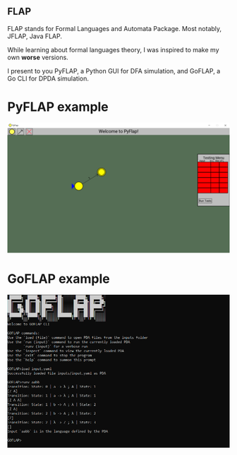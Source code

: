 ## FLAP

FLAP stands for Formal Languages and Automata Package. Most notably, JFLAP, Java FLAP.

While learning about formal languages theory, I was inspired to make my own **worse** versions.

I present to you PyFLAP, a Python GUI for DFA simulation, and GoFLAP, a Go CLI for DPDA simulation.

# PyFLAP example
![PyFLAP example](/images/pyflap.png)

# GoFLAP example
![GoFLAP example](/images/goflap.png)